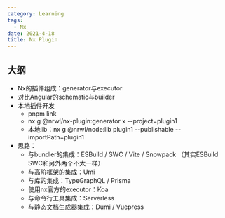 ```yaml
---
category: Learning
tags:
  - Nx
date: 2021-4-18
title: Nx Plugin
---
```


## 大纲

- Nx的插件组成：generator与executor
- 对比Angular的schematic与builder
- 本地插件开发
  - pnpm link
  - nx g @nrwl/nx-plugin:generator x --project=plugin1
  - 本地lib：nx g @nrwl/node:lib plugin1 --publishable --importPath=plugin1
- 思路：
  - 与bundler的集成：ESBuild / SWC / Vite / Snowpack （其实ESBuild SWC和另外两个不太一样）
  - 与高阶框架的集成：Umi
  - 与库的集成：TypeGraphQL / Prisma
  - 使用nx官方的executor：Koa
  - 与命令行工具集成：Serverless
  - 与静态文档生成器集成：Dumi / Vuepress